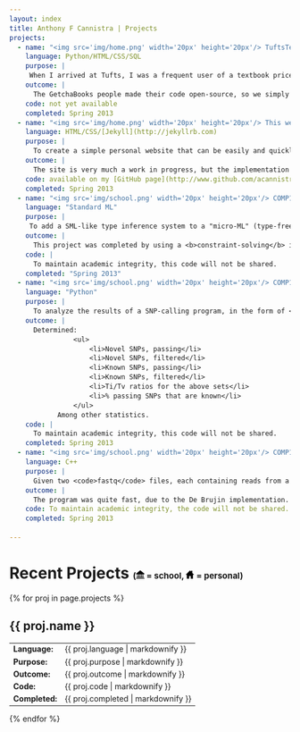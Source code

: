 ```yaml
---
layout: index
title: Anthony F Cannistra | Projects
projects:
  - name: "<img src='img/home.png' width='20px' height='20px'/> TuftsText / CollegiateText"
    language: Python/HTML/CSS/SQL
    purpose: |
     When I arrived at Tufts, I was a frequent user of a textbook price comparison service called [GetchaBooks](http://www.getchabooks.com), created by Tufts students. This winter, when the students who created the website decided to take it down, my friend [James](http://www.facebook.com/james.roseman) and I picked up where they left off.
    outcome: |
      The GetchaBooks people made their code open-source, so we simply had to install their Git repo onto a properly-configured server, change some CSS colors, and behold: [TuftsText](http://www.tuftstext.com). The site worked great during the Spring semester, and drove quite a bit of traffic. However, once Tufts changed the software used by the university to manage courses and registration, much of the infrastructure upon which GetchaBooks/TuftsText is based no longer works. So, James and I are working on rebuilding TuftsText from the ground up and are planning on expanding to two other area universities, Bentley and Brandeis. 
    code: not yet available
    completed: Spring 2013
  - name: "<img src='img/home.png' width='20px' height='20px'/> This website!"
    language: HTML/CSS/[Jekyll](http://jekyllrb.com)
    purpose: |
      To create a simple personal website that can be easily and quickly updated. I was looking for a nice way to be able to write my site in [markdown](http://daringfireball.net/projects/markdown/).
    outcome: | 
      The site is very much a work in progress, but the implementation is quite enjoyable to work with. My desire for a clean Markdown-based site and a database-free content management system brought me to [GitHub Pages](http://pages.github.com). GitHub runs the markdown through Jekyll, which supports the [Liquid Template Engine](https://github.com/Shopify/liquid/wiki/Liquid-for-Designers), which is small and simple to use. All of the projects on this page, for example, are encoded in [YAML](http://www.yaml.org/spec/1.2/spec.html) format, parsed by Liquid into the tables you see.
    code: available on my [GitHub page](http://www.github.com/acannistra).
    completed: Spring 2013
  - name: "<img src='img/school.png' width='20px' height='20px'/> COMP105: Standard ML Type Inference"
    language: "Standard ML"
    purpose: |
     To add a SML-like type inference system to a "micro-ML" (type-free) interpreter
    outcome: |
      This project was completed by using a <b>constraint-solving</b> inference algorithm, where type expressions are distilled into <b>type constraints</b> (similar in style to a CNF boolean solver), and solved.<p>In short, we were able to take a non-typed language and convert it to a strictly typed one via the addition of a type inference system. </p>
    code: |
      To maintain academic integrity, this code will not be shared.
    completed: "Spring 2013"
  - name: "<img src='img/school.png' width='20px' height='20px'/> COMP167: SNP Calling Analysis"
    language: "Python"
    purpose: |
      To analyze the results of a SNP-calling program, in the form of <code>.vcf</code> files, and compute statistics about the data. The data were also compared against a database of known SNPs (dbSNP, csomes 18-21) to find "novel" variants.
    outcome: |
      Determined:
      			<ul>
      				<li>Novel SNPs, passing</li>
      				<li>Novel SNPs, filtered</li>
      				<li>Known SNPs, passing</li>
      				<li>Known SNPs, filtered</li>
      				<li>Ti/Tv ratios for the above sets</li>
      				<li>% passing SNPs that are known</li>
      			</ul>
      		Among other statistics.
    code: |
      To maintain academic integrity, this code will not be shared.
    completed: Spring 2013
  - name: "<img src='img/school.png' width='20px' height='20px'/> COMP167: A Simple _De Novo_ Genome Assembler"
    language: C++
    purpose: |
      Given two <code>fastq</code> files, each containing reads from a genome fragment, we set out to assemble as much of the original sequence as possible using pairwise overlaps and a <a href="http://en.wikipedia.org/wiki/De_Bruijn_graph">De Brujin</a> <a href="http://www.nature.com/nbt/journal/v29/n11/full/nbt.2023.html">assembly strategy.</a>
    outcome: |
      The program was quite fast, due to the De Brujin implementation. Finding overlapping reads was unnecessary, as the graph ensured read overlap as it was built.
    code: To maintain academic integrity, the code will not be shared.
    completed: Spring 2013

---
```


<h1> Recent Projects  <span style="margin-left: auto; margin-right:auto; font-size: 15px">(<img width="15px" height="15px" src="img/school.png" /> = school, <img width="15px" height="15px" src="img/home.png" /> = personal)</span></h1>

{% for proj in page.projects %}
## {{ proj.name }}
<table>
	<tr>
		<td><b>Language:</b></td>
		<td>{{ proj.language | markdownify }}</td>
	</tr>
	<tr>
		<td><b>Purpose:</b></td>
		<td>{{ proj.purpose | markdownify }}</td>
	</tr>
	<tr>
		<td><b>Outcome:</b></td>
		<td>{{ proj.outcome | markdownify }}</td>
	</tr>
	<tr>
		<td><b>Code:</b></td>
		<td>{{ proj.code | markdownify }}</td>
	</tr>
	<tr>
		<td><b>Completed:</b></td>
		<td>{{ proj.completed | markdownify }}</td>
	</tr>
</table>
{% endfor %} 


